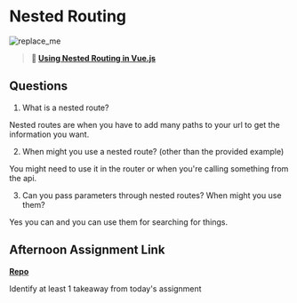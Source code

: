 # Nested Routing

![replace_me](https://codeworks.blob.core.windows.net/public/assets/img/illustrations/placeholder.svg)

> **📖 [Using Nested Routing in Vue.js](https://codeworksacademy.com/fs-student-guide/resources/wk6/04-Child-Routes)**

## Questions

1. What is a nested route?

Nested routes are when you have to add many paths to your url to get the information you want.

2. When might you use a nested route? (other than the provided example)

You might need to use it in the router or when you're calling something from the api.

3. Can you pass parameters through nested routes? When might you use them?

Yes you can and you can use them for searching for things.

## Afternoon Assignment Link

**[Repo](https://github.com/ChristineKlosterman/bloggr)**

Identify at least 1 takeaway from today's assignment
